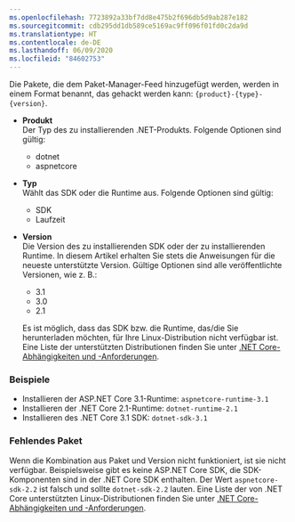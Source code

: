 ```yaml
---
ms.openlocfilehash: 7723892a33bf7dd8e475b2f696db5d9ab287e182
ms.sourcegitcommit: cdb295dd1db589ce5169ac9ff096f01fd0c2da9d
ms.translationtype: HT
ms.contentlocale: de-DE
ms.lasthandoff: 06/09/2020
ms.locfileid: "84602753"
---
```


Die Pakete, die dem Paket-Manager-Feed hinzugefügt werden, werden in einem Format benannt, das gehackt werden kann: `{product}-{type}-{version}`.

- **Produkt**\
Der Typ des zu installierenden .NET-Produkts. Folgende Optionen sind gültig:

  - dotnet
  - aspnetcore

- **Typ**\
Wählt das SDK oder die Runtime aus. Folgende Optionen sind gültig:

  - SDK
  - Laufzeit

- **Version**\
Die Version des zu installierenden SDK oder der zu installierenden Runtime. In diesem Artikel erhalten Sie stets die Anweisungen für die neueste unterstützte Version. Gültige Optionen sind alle veröffentlichte Versionen, wie z. B.:

  - 3.1
  - 3.0
  - 2.1

  Es ist möglich, dass das SDK bzw. die Runtime, das/die Sie herunterladen möchten, für Ihre Linux-Distribution nicht verfügbar ist. Eine Liste der unterstützten Distributionen finden Sie unter [.NET Core-Abhängigkeiten und -Anforderungen](../linux.md).

### <a name="examples"></a>Beispiele

- Installieren der ASP.NET Core 3.1-Runtime: `aspnetcore-runtime-3.1`
- Installieren der .NET Core 2.1-Runtime: `dotnet-runtime-2.1`
- Installieren des .NET Core 3.1 SDK: `dotnet-sdk-3.1`

### <a name="package-missing"></a>Fehlendes Paket

Wenn die Kombination aus Paket und Version nicht funktioniert, ist sie nicht verfügbar. Beispielsweise gibt es keine ASP.NET Core SDK, die SDK-Komponenten sind in der .NET Core SDK enthalten. Der Wert `aspnetcore-sdk-2.2` ist falsch und sollte `dotnet-sdk-2.2` lauten. Eine Liste der von .NET Core unterstützten Linux-Distributionen finden Sie unter [.NET Core-Abhängigkeiten und -Anforderungen](../linux.md).

